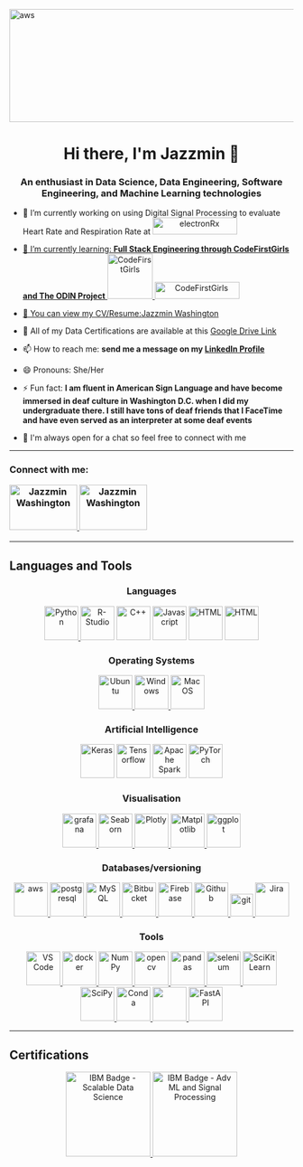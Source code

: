 <img src="https://encrypted-tbn0.gstatic.com/images?q=tbn:ANd9GcTvLCGWbgaOKgMT-tu5DGnSRppqqCm_vSL4OA&usqp=CAU" alt="aws" width="1200" height="200" /></img>



<h1 align="center"> Hi there, I'm Jazzmin 👋 </h1>
<h3 align='center'> An enthusiast in Data Science, Data Engineering, Software Engineering, and Machine Learning technologies </h3>

- 🔭 I’m currently working on using Digital Signal Processing to evaluate Heart Rate and Respiration Rate at <a href = "electronrx.com" target="blank" align="center"><img src="https://www.p4precisionmedicine.co.uk/wp-content/uploads/2022/01/2021-electronRx-Logo.png" alt="electronRx" height = 30, width = 150/>
- 🌱 I’m currently learning: **Full Stack Engineering through CodeFirstGirls and The ODIN Project**
<a href = "https://codefirstgirls.com/" target="blank" align="center"><img src = "https://codefirstgirls.com/wp-content/uploads/elementor/thumbs/White-Code-First-Girls-Logo-Transparent-p75th7g47zmtuf6o6zuyna1izwc77lixwo6bygc4gk.png" alt ="CodeFirstGirls" height = 80, width = 80/> <a href = "https://www.theodinproject.com/" target="blank" align="center"><img src = "https://www.skillfinder.com.au/media/wysiwyg/the-odin-project-logo-skill-finder-partners-page.png" alt ="CodeFirstGirls" height = 30, width = 150/>

- 🤔 You can view my CV/Resume:[Jazzmin Washington](https://github.com/Jazzmin-Washington/Jazzmin-Washington/files/10451709/Jazzmin_Washington_CV_DataScience_2023.docx)
- 💬 All of my Data Certifications are available at this [Google Drive Link](https://drive.google.com/drive/folders/1H7z5uB8anKAaGtfrmpcdw6aYoHZ17nqG)
- 📫 How to reach me: **send me a message on  my [LinkedIn Profile](https://www.linkedin.com/in/jazzmin-washington/)**
- 😄 Pronouns: She/Her
- ⚡ Fun fact: **I am fluent in American Sign Language and have become immersed in deaf culture in Washington D.C. when I did my undergraduate there. I still have tons of deaf friends that I FaceTime and have even served as an interpreter at some deaf events**
- 💬 I'm always open for a chat so feel free to connect with me
------------------------------------------------------------------------------------------

<h3 align="left">Connect with me:  <p align ="left"> <a href = "https://www.linkedin.com/in/jazzmin-washington/" target="blank" align="center"><img src="https://cdn1.iconfinder.com/data/icons/logotypes/32/circle-linkedin-512.png" alt="Jazzmin Washington" height = 80, width = 120 /> <a href = "mailto:jazzmin.s.washington@gmail.com" target="blank" align="center"><img src="https://cdn4.iconfinder.com/data/icons/social-media-logos-6/512/112-gmail_email_mail-256.png"  alt="Jazzmin Washington" height = 80, width = 120 /></a></h3></p>
  
--------------------------------------------------------------------------------------
<h2 align="left">Languages and Tools</h4>

<h3 align="center"> Languages </h3>
<p align="center"> <a href="https://https://www.python.org" target="_blank" rel="noreferrer"> <img src="https://cdn4.iconfinder.com/data/icons/logos-and-brands/512/267_Python_logo-256.png" height = 60 width = 60 alt="Python"/> </a>
<a href="https://www.r-project.org/" target="_blank" rel="noreferrer"> <img src="https://cdn1.iconfinder.com/data/icons/data-science-flat-1/64/r-programming-statistics-computing-data-analysis-256.png" height = 60 width = 60 alt="R-Studio"/></a>
<a href="https://cplusplus.com" target="_blank" rel="noreferrer"> <img src="https://cdn2.iconfinder.com/data/icons/basic-file-3/64/basic-file-c-256.png" height = 60 width = 60  alt="C++"/></a> 
<a href="https://www.javascript.com/" target="_blank" rel="noreferrer"> <img src="https://icon.icepanel.io/Technology/svg/JavaScript.svg" height = 60 width = 60  alt="Javascript"/></a> 
<a href="https://html.com/html5/" target="_blank" rel="noreferrer"> <img src="https://icon.icepanel.io/Technology/svg/HTML5.svg" height = 60 width = 60  alt="HTML"/></a> 
<a href="https://css3.com/" target="_blank" rel="noreferrer"> <img src="https://icon.icepanel.io/Technology/svg/CSS3.svg" height = 60 width = 60  alt="HTML"/></a> <p>

<h3 align="Center"> Operating Systems </h3>
<p align="center">
 <a href="https://ubuntu.com" target="_blank" rel="noreferrer"> <img src="https://cdn2.iconfinder.com/data/icons/metro-ui-dock/512/OS_Ubuntu_alt.png"  height = 60 width = 60 alt="Ubuntu"/> </a> 
 <a href="https://www.microsoft.com/en-gb/windows?r=1" target="_blank" rel="noreferrer"> <img src="https://cdn2.iconfinder.com/data/icons/metro-ui-dock/512/OS_Windows_8.png" height = 60 width = 60  alt="Windows"/> </a> 
 <a href="https://www.apple.com/" target="_blank" rel="noreferrer"> <img src="https://cdn2.iconfinder.com/data/icons/metro-ui-dock/512/OS_Apple.png" height = 60 width = 60 alt="Mac OS"/> </a>  </p>
 

 <h3 align="center"> Artificial Intelligence </h3> 
<p align="center"><a href="https://keras.io/" target="_blank" rel="noreferrer"> <img src="https://icon.icepanel.io/Technology/svg/Keras.svg" height = 60 width = 60 alt="Keras"/></a>
<a href="https://www.tensorflow.org/" target="_blank" rel="noreferrer"> <img src="https://img.icons8.com/?size=48&id=n3QRpDA7KZ7P&format=png" height = 60 width = 60 alt="Tensorflow"/></a>
<a href="https://spark.apache.org/" target="_blank" rel="noreferrer"> <img src="https://icon.icepanel.io/Technology/svg/Apache-Spark.svg" height = 60 width = 60 alt="Apache Spark"/></a>
<a href="https://pytorch.org/" target="_blank" rel="noreferrer"> <img src="https://icon.icepanel.io/Technology/svg/PyTorch.svg" height = 60 width = 60 alt="PyTorch"/></a><p>

<h3 align="Center"> Visualisation </h3>
<p align="center"><a href="https://grafana.com" target="_blank" rel="noreferrer"> <img src="https://icon.icepanel.io/Technology/svg/Grafana.svg"  height = 60 width = 60 alt="grafana" /> </a> 
  <a href="https://seaborn.pydata.org/" target="_blank" rel="noreferrer"> <img src="https://seaborn.pydata.org/_images/logo-tall-lightbg.svg" height = 60 width = 60 alt="Seaborn"/> </a> 
  <a href="https://plotly.com/" target="_blank" rel="noreferrer"> <img src="https://icon.icepanel.io/Technology/svg/Ploty.svg" height = 60 width = 60 alt="Plotly" /> </a>
  <a href="https://matplotlib.org/" target="_blank" rel="noreferrer"> <img src="https://icon.icepanel.io/Technology/svg/Matplotlib.svg" alt="Matplotlib" height = 60 width = 60/> </a>
   <a href="https://ggplot2.tidyverse.org/reference/" target="_blank" rel="noreferrer"> <img src="https://ggplot2.tidyverse.org/logo.png" alt="ggplot" width="60" height="60"/> </a>

<h3 align="Center"> Databases/versioning </h3>
<p align="center"> <a href="https://aws.amazon.com" target="_blank" rel="noreferrer"> <img src="https://icon.icepanel.io/Technology/png-shadow-512/AWS.png" height = 60 width = 60 alt="aws"/> </a> 
<a href="https://www.postgresql.org" target="_blank" rel="noreferrer"> <img src="https://icon.icepanel.io/Technology/svg/PostgresSQL.svg" height = 60 width = 60 alt="postgresql"/> </a> 
<a href="https://www.mysql.com/" target="_blank" rel="noreferrer"> <img src="https://icon.icepanel.io/Technology/svg/MySQL.svg" height = 60 width = 60 alt="MySQL"/> </a> 
<a href="https://bitbucket.org/" target="_blank" rel="noreferrer"> <img src="https://icon.icepanel.io/Technology/svg/BitBucket.svg" height = 60 width = 60 alt="Bitbucket"/> </a>  
<a href="https://console.firebase.google.com/" target="_blank" rel="noreferrer"> <img src="https://icon.icepanel.io/Technology/svg/Firebase.svg" height = 60 width = 60 alt="Firebase"/> </a>  
<a href="https://github.com" target="_blank" rel="noreferrer"> <img src="https://icon.icepanel.io/Technology/png-shadow-512/GitHub.png" height = 60 width = 60 alt="Github"/> </a>  
  <a href="https://git-scm.com/" target="_blank" rel="noreferrer"> <img src="https://www.vectorlogo.zone/logos/git-scm/git-scm-icon.svg" alt="git" width="40" height="40"/>
<a href="https://www.atlassian.com/software/jira" target="_blank" rel="noreferrer"> <img src="https://icon.icepanel.io/Technology/svg/Jira.svg" height = 60 width = 60 alt="Jira"/> </a>  </p>


<h3 align="Center"> Tools </h3>
<p align="Center">
<a href="https://code.visualstudio.com/" target="_blank" rel="noreferrer"> <img src="https://icon.icepanel.io/Technology/svg/Visual-Studio-Code-%28VS-Code%29.svg" height = 60 width = 60 alt="VS Code"/> </a> 
<a href="https://www.docker.com/" target="_blank" rel="noreferrer"> <img src="https://icon.icepanel.io/Technology/svg/Docker.svg" height = 60 width = 60 alt="docker" /> </a> 
<a href="https://numpy.org/" target="_blank" rel="noreferrer"> <img src="https://icon.icepanel.io/Technology/svg/NumPy.svg" height = 60 width = 60 alt="NumPy"/> </a> 
<a href="https://opencv.org/" target="_blank" rel="noreferrer"> <img src="https://icon.icepanel.io/Technology/svg/OpenCV.svg" height = 60 width = 60 alt="opencv" /> </a> 
<a href="https://pandas.pydata.org/" target="_blank" rel="noreferrer"> <img src="https://icon.icepanel.io/Technology/png-shadow-512/Pandas.png" height = 60 width = 60 alt="pandas" /> </a> 
<a href="https://www.selenium.dev" target="_blank" rel="noreferrer"> <img src="https://icon.icepanel.io/Technology/svg/Selenium.svg" height = 60 width = 60 alt="selenium"/> </a> 
<a href="https://scikit-learn.org/stable/index.html#" target="_blank" rel="noreferrer"> <img src="https://icon.icepanel.io/Technology/svg/scikit-learn.svg" height = 60 width = 60 alt="SciKit Learn" /> </a> 
<a href="https://scipy.org/" target="_blank" rel="noreferrer"> <img src="https://scipy.org/images/logo.svg" height = 60 width = 60 alt="SciPy" /> </a> 
<a href="https://docs.conda.io/en/latest/" target="_blank" rel="noreferrer"> <img src="https://icon.icepanel.io/Technology/svg/Anaconda.svg" height = 60 width = 60 alt="Conda"/> 
<a href="https://prometheus.io/docs/introduction/overview/" target="_blank" rel="noreferrer"> <img src="https://icon.icepanel.io/Technology/svg/Prometheus.svg" height = 60 width = 60 lt="Prometheus"/>
<a href="https://fastapi.tiangolo.com/" target="_blank" rel="noreferrer"> <img src="https://icon.icepanel.io/Technology/svg/FastAPI.svg" height = 60 width = 60 alt="FastAPI"/></a><p>


 
 ------------------------------------------------------------------------------------------
<h2 align="Left"> Certifications </h2>
<p align="Center">
<a href="https://www.credly.com/badges/929b233c-844a-42b8-9bc8-0fe7a82a951d/public_url" target="_blank" rel="noreferrer"> <img src="https://images.credly.com/size/680x680/images/d3d687ea-c3a8-43c8-96bb-704658c71a4a/Fundamentals_of_Scalable_Data_Science.png" alt="IBM Badge - Scalable Data Science" height = 150, width = 150/> </a> 
<a href="https://www.credly.com/badges/5bb1e16b-085c-439b-b43c-048f3f32a2f6/public_url" target="_blank" rel="noreferrer"> <img src="https://images.credly.com/size/680x680/images/007afae6-2754-4a7c-9c44-e95c64c93656/IBM_Watson_IoT-_Advanced_Machine_Learning_and_Signal_Processing.png" alt="IBM Badge - Adv ML and Signal Processing" height = 150, width = 150/> </a></p>


